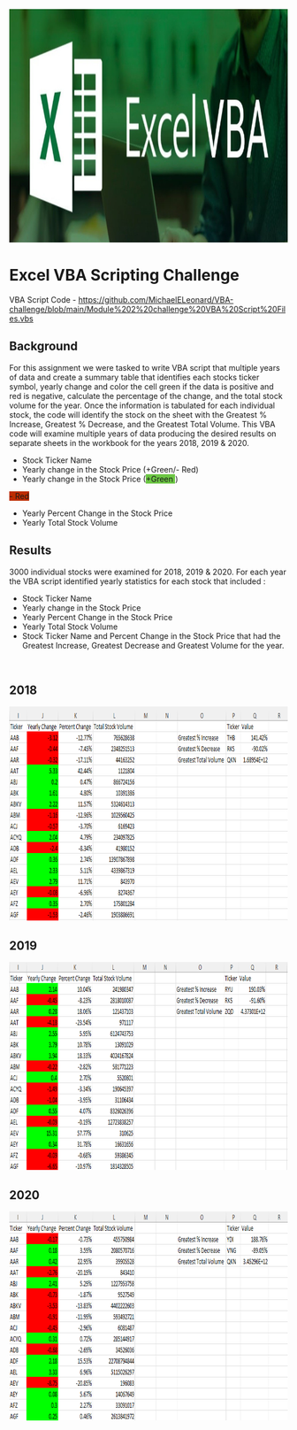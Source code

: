 <img src="Pics/Header.png" width="808" height="422">

# Excel VBA Scripting Challenge
VBA Script Code - https://github.com/MichaelELeonard/VBA-challenge/blob/main/Module%202%20challenge%20VBA%20Script%20Files.vbs

## Background
For this assignment we were tasked to write VBA script that multiple years of data and create a summary table that identifies each stocks ticker symbol, yearly change and color the cell green if the data is positive and red is negative, calculate the percentage of the change, and the total stock volume for the year.  Once the information is tabulated for each individual stock, the code will identify the stock on the sheet with the Greatest % Increase, Greatest % Decrease, and the Greatest Total Volume.  This VBA code will examine multiple years of data producing the desired results on separate sheets in the workbook for the years 2018, 2019 & 2020.
* Stock Ticker Name
* Yearly change in the Stock Price (+Green/- Red)
* Yearly change in the Stock Price (<span style="background-color: #6cc644">+Green </span>)

<span style="background-color: #bd2c00">- Red </span>



* Yearly Percent Change in the Stock Price
* Yearly Total Stock Volume 

## Results
3000 individual stocks were examined for 2018, 2019 & 2020.  For each year the VBA script identified yearly statistics for each stock that included :
* Stock Ticker Name
* Yearly change in the Stock Price
* Yearly Percent Change in the Stock Price
* Yearly Total Stock Volume 
* Stock Ticker Name and Percent Change in the Stock Price that had the Greatest Increase, Greatest Decrease and Greatest Volume for the year.  


<br>

## 2018 
<img src="Pics/2018 Results.png" width="844" height="387">

<br>

## 2019
<img src="Pics/2019 Results.png" width="852" height="376">


<br>

## 2020
<img src="Pics/2020 Results.png" width="843" height="378">

